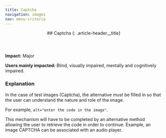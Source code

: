 ```yaml
---
title: Captcha
navigation: images
nav: menu-criteria
---
```


<header>
## Captcha
{: .article-header__title}
</header>

**Impact:** Major

**Users mainly impacted:** Blind, visually impaired, mentally and cognitively impaired.

### Explanation

In the case of test images (Captcha), the alternative must be filled in so that the user can understand the nature and role of the image.

For example, `alt="enter the code in the image"`.

This mechanism will have to be completed by an alternative method allowing the user to retrieve the code in order to continue. Example, an image CAPTCHA can be associated with an audio player.
